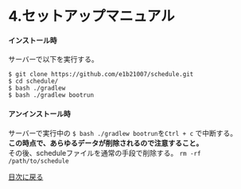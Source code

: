 <h1 id=i4>4.セットアップマニュアル</h1>

<h4 id=i4-1> インストール時 </h4>

サーバーで以下を実行する。<br>
```
$ git clone https://github.com/e1b21007/schedule.git
$ cd schedule/
$ bash ./gradlew
$ bash ./gradlew bootrun
```
<h4 id=i4-2> アンインストール時</h4>

サーバーで実行中の ```$ bash ./gradlew bootrun```を```Ctrl + c``` で中断する。<br>
**この時点で、あらゆるデータが削除されるので注意すること。**<br>
その後、scheduleファイルを通常の手段で削除する。
```rm -rf /path/to/schedule```

<a href=./../README.md>目次に戻る</a>

